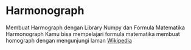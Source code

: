 # Harmonograph
Membuat Harmograph dengan Library Numpy dan Formula Matematika Harmonograph
Kamu bisa mempelajari formula matematika membuat homograph dengan mengunjungi laman [Wikipedia](https://en.wikipedia.org/wiki/Harmonograph)
